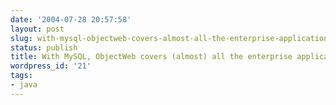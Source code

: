```yaml
---
date: '2004-07-28 20:57:58'
layout: post
slug: with-mysql-objectweb-covers-almost-all-the-enterprise-application-stack
status: publish
title: With MySQL, ObjectWeb covers (almost) all the enterprise application stack
wordpress_id: '21'
tags:
- java
---
```



